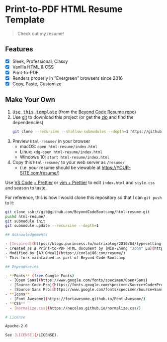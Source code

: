 # Print-to-PDF HTML Resume Template

> Check out my resume!

## Features

- [x] Sleek, Professional, Classy
- [x] Vanilla HTML & CSS
- [x] Print-to-PDF
- [x] Renders properly in "Evergreen" browsers since 2016
- [x] Copy, Paste, Customize

## Make Your Own

1. <kbd><a href="https://github.com/BeyondCodeBootcamp/html-resume/generate">Use this template</a></kbd> (from the [Beyond Code Resume repo](https://github.com/BeyondCodeBootcamp/html-resume))
2. Use [git](https://webinstall.dev/git/) to download this project (or get the [zip](https://github.com/BeyondCodeBootcamp/html-resume/archive/refs/heads/main.zip) and find the dependencies)
   ```bash
   git clone --recursive --shallow-submodules --depth=1 https://github.com/BeyondCodeBootcamp/html-resume.git
   ```
3. Preview `html-resume/` in your browser
   - macOS: `open html-resume/index.html`
   - Linux: `xdg-open html-resume/index.html`
   - Windows 10: `start html-resume/index.html`
4. Copy this `html-resume/` to your web server as `/resume/`
   - (i.e. your resume should be viewable at https://YOUR-SITE.com/resume/)

Use [VS Code](https://code.visualstudio.com) [+ Prettier](https://marketplace.visualstudio.com/items?itemName=esbenp.prettier-vscode)
or [vim + Prettier](https://webinstall.dev/vim-essential)
to edit `index.html` and `style.css` and season to taste.

For reference, this is how I would clone this repository so that I can `git push` to it:

```bash
git clone ssh://git@github.com/BeyondCodeBootcamp/html-resume.git
pushd html-resume/
git submodule init
git submodule update --recursive --depth=1

## Acknowledgements

- [Inspired](https://blogs.purincess.tw/matrixblog/2016/04/typesetting-resume-with-html-and-css/) [by](https://github.com/mnjul/html-resume) Paolo Zupin and [Shih-Wen "Angela" Chen](https://angelachen.design/2014/resume.pdf)
- Created as a Print-to-PDF HTML document by [Min-Zhong "John" Lu](https://mnjul.net/cv/resume.pdf)
- Modified by [AJ ONeal](https://coolaj86.com/resume/)
- This fork maintained as part of Beyond Code Bootcamp

## Dependencies

- **Fonts** (free Google Fonts)
  - [Open Sans](https://www.google.com/fonts/specimen/Open+Sans)
  - [Source Code Pro](https://fonts.google.com/specimen/Source+Code+Pro)
  - [Source Sans Pro](https://www.google.com/fonts/specimen/Source+Sans+Pro)
- **Icons**
  - [Font Awesome](https://fortawesome.github.io/Font-Awesome/)
- **CSS**
  - [Normalize.css](https://necolas.github.io/normalize.css/)

# License

Apache-2.0

See [LICENSE](/LICENSE).

